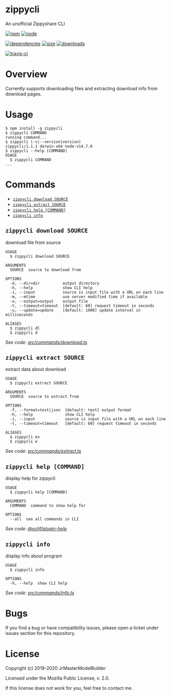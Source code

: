 # zippycli

An unofficial Zippyshare CLI

[![npm](https://img.shields.io/npm/v/zippycli.svg)](https://npmjs.com/package/zippycli)
[![node](https://img.shields.io/node/v/zippycli.svg)](https://nodejs.org)

[![dependencies](https://img.shields.io/david/JrMasterModelBuilder/zippycli.svg)](https://david-dm.org/JrMasterModelBuilder/zippycli)
[![size](https://packagephobia.now.sh/badge?p=zippycli)](https://packagephobia.now.sh/result?p=zippycli)
[![downloads](https://img.shields.io/npm/dm/zippycli.svg)](https://npmcharts.com/compare/zippycli?minimal=true)

[![travis-ci](https://travis-ci.com/JrMasterModelBuilder/zippycli.svg?branch=master)](https://travis-ci.com/JrMasterModelBuilder/zippycli)


# Overview

Currently supports downloading files and extracting download info from download pages.


# Usage
<!-- usage -->
```sh-session
$ npm install -g zippycli
$ zippycli COMMAND
running command...
$ zippycli (-v|--version|version)
zippycli/1.1.1 darwin-x64 node-v14.7.0
$ zippycli --help [COMMAND]
USAGE
  $ zippycli COMMAND
...
```
<!-- usagestop -->


# Commands
<!-- commands -->
* [`zippycli download SOURCE`](#zippycli-download-source)
* [`zippycli extract SOURCE`](#zippycli-extract-source)
* [`zippycli help [COMMAND]`](#zippycli-help-command)
* [`zippycli info`](#zippycli-info)

## `zippycli download SOURCE`

download file from source

```
USAGE
  $ zippycli download SOURCE

ARGUMENTS
  SOURCE  source to download from

OPTIONS
  -d, --dir=dir          output directory
  -h, --help             show CLI help
  -i, --input            source is input file with a URL on each line
  -m, --mtime            use server modified time if available
  -o, --output=output    output file
  -t, --timeout=timeout  [default: 60] request timeout in seconds
  -u, --update=update    [default: 1000] update interval in milliseconds

ALIASES
  $ zippycli dl
  $ zippycli d
```

_See code: [src/commands/download.ts](https://github.com/JrMasterModelBuilder/zippycli/blob/v1.1.1/src/commands/download.ts)_

## `zippycli extract SOURCE`

extract data about download

```
USAGE
  $ zippycli extract SOURCE

ARGUMENTS
  SOURCE  source to extract from

OPTIONS
  -f, --format=text|json  [default: text] output format
  -h, --help              show CLI help
  -i, --input             source is input file with a URL on each line
  -t, --timeout=timeout   [default: 60] request timeout in seconds

ALIASES
  $ zippycli ex
  $ zippycli e
```

_See code: [src/commands/extract.ts](https://github.com/JrMasterModelBuilder/zippycli/blob/v1.1.1/src/commands/extract.ts)_

## `zippycli help [COMMAND]`

display help for zippycli

```
USAGE
  $ zippycli help [COMMAND]

ARGUMENTS
  COMMAND  command to show help for

OPTIONS
  --all  see all commands in CLI
```

_See code: [@oclif/plugin-help](https://github.com/oclif/plugin-help/blob/v3.2.0/src/commands/help.ts)_

## `zippycli info`

display info about program

```
USAGE
  $ zippycli info

OPTIONS
  -h, --help  show CLI help
```

_See code: [src/commands/info.ts](https://github.com/JrMasterModelBuilder/zippycli/blob/v1.1.1/src/commands/info.ts)_
<!-- commandsstop -->


# Bugs

If you find a bug or have compatibility issues, please open a ticket under issues section for this repository.


# License

Copyright (c) 2019-2020 JrMasterModelBuilder

Licensed under the Mozilla Public License, v. 2.0.

If this license does not work for you, feel free to contact me.
